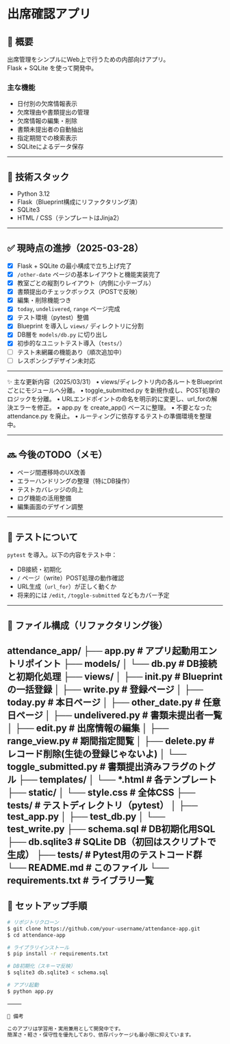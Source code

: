 # 出席確認アプリ

## 🧩 概要
出席管理をシンプルにWeb上で行うための内部向けアプリ。  
Flask + SQLite を使って開発中。

### 主な機能
- 日付別の欠席情報表示
- 欠席理由や書類提出の管理
- 欠席情報の編集・削除
- 書類未提出者の自動抽出
- 指定期間での検索表示
- SQLiteによるデータ保存

---

## 🔧 技術スタック

- Python 3.12
- Flask（Blueprint構成にリファクタリング済）
- SQLite3
- HTML / CSS（テンプレートはJinja2）

---

## ✅ 現時点の進捗（2025-03-28）

- [x] Flask + SQLite の最小構成で立ち上げ完了
- [x] `/other-date` ページの基本レイアウトと機能実装完了
- [x] 教室ごとの縦割りレイアウト（内側に小テーブル）
- [x] 書類提出のチェックボックス（POSTで反映）
- [x] 編集・削除機能つき
- [x] `today`, `undelivered`, `range` ページ完成
- [x] テスト環境（pytest）整備
- [x] Blueprint を導入し `views/` ディレクトリに分割
- [x] DB層を `models/db.py` に切り出し
- [x] 初歩的なユニットテスト導入（`tests/`）
- [ ] テスト未網羅の機能あり（順次追加中）
- [ ] レスポンシブデザイン未対応

---

✨ 主な更新内容（2025/03/31）
	•	views/ディレクトリ内の各ルートをBlueprintごとにモジュールへ分離。
	•	toggle_submitted.py を新規作成し、POST処理のロジックを分離。
	•	URLエンドポイントの命名を明示的に変更し、url_forの解決エラーを修正。
	•	app.py を create_app() ベースに整理。
	•	不要となった attendance.py を廃止。
	•	ルーティングに依存するテストの準備環境を整理中。

---

## 🔜 今後のTODO（メモ）

- ページ間遷移時のUX改善
- エラーハンドリングの整理（特にDB操作）
- テストカバレッジの向上
- ログ機能の活用整備
- 編集画面のデザイン調整

---

## 🧪 テストについて

`pytest` を導入。以下の内容をテスト中：

- DB接続・初期化
- `/` ページ（write）POST処理の動作確認
- URL生成（`url_for`）が正しく動くか
- 将来的には `/edit`, `/toggle-submitted` などもカバー予定

---

## 📁 ファイル構成（リファクタリング後）
attendance_app/
├── app.py                  # アプリ起動用エントリポイント
├── models/
│   └── db.py               # DB接続と初期化処理
├── views/
│   ├── __init__.py         # Blueprintの一括登録
│   ├── write.py            # 登録ページ
│   ├── today.py            # 本日ページ
│   ├── other_date.py       # 任意日ページ
│   ├── undelivered.py      # 書類未提出者一覧
│   ├── edit.py             # 出席情報の編集
│   ├── range_view.py       # 期間指定閲覧
│   ├── delete.py           # レコード削除(生徒の登録じゃないよ)
│   └── toggle_submitted.py # 書類提出済みフラグのトグル
├── templates/
│   └── *.html              # 各テンプレート
├── static/
│   └── style.css             # 全体CSS
├── tests/                    # テストディレクトリ（pytest）
│   ├── test_app.py
│   ├── test_db.py
│   └── test_write.py
├── schema.sql              # DB初期化用SQL
├── db.sqlite3                # SQLite DB（初回はスクリプトで生成）
├── tests/                  # Pytest用のテストコード群
└── README.md               # このファイル
└── requirements.txt          # ライブラリ一覧
---

## 🚀 セットアップ手順

```bash
# リポジトリクローン
$ git clone https://github.com/your-username/attendance-app.git
$ cd attendance-app

# ライブラリインストール
$ pip install -r requirements.txt

# DB初期化（スキーマ反映）
$ sqlite3 db.sqlite3 < schema.sql

# アプリ起動
$ python app.py

⸻

📝 備考

このアプリは学習用・実用兼用として開発中です。
簡潔さ・軽さ・保守性を優先しており、依存パッケージも最小限に抑えています。
